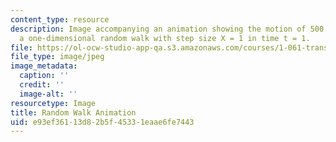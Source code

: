 ```yaml
---
content_type: resource
description: Image accompanying an animation showing the motion of 500 particles in
  a one-dimensional random walk with step size X = 1 in time t = 1.
file: https://ol-ocw-studio-app-qa.s3.amazonaws.com/courses/1-061-transport-processes-in-the-environment-fall-2008/e93ef36113d82b5f45331eaae6fe7443_movie.jpg
file_type: image/jpeg
image_metadata:
  caption: ''
  credit: ''
  image-alt: ''
resourcetype: Image
title: Random Walk Animation
uid: e93ef361-13d8-2b5f-4533-1eaae6fe7443
---
```

